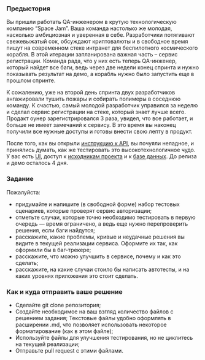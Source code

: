 ### Предыстория

Вы пришли работать QA-инженером в крутую технологическую компанию “Space Jam”. Ваша команда настолько же молодая, насколько амбициозная и уверенная в себе. Разработчики потягивают свежевыжатый сок, обсуждают криптовалюты и в свободное время пишут на современном стеке интранет для беспилотного космического корабля. В этой итерации запланирована важная часть – сервис регистрации. Команда рада, что у них есть теперь QA-инженер, который найдет все баги, ведь через две недели конец спринта и нужно показывать результат на демо, а корабль нужно было запустить еще в прошлом спринте.


К сожалению, уже на второй день спринта двух разработчиков ангажировали тушить пожары и собирать полимеры в соседнюю команду. К счастью, самый молодой разработчик управился за неделю и сделал сервис регистрации на стеке, который знает лучше всего. Продакт оунер зарегистрировался 3 раза, увидел, что все работает, и больше не имеет замечаний к сервису. В это время вы наконец получили все нужные доступы и готовы внести свою лепту в продукт.

 
После того, как вы открыли [инструкцию к API](API.md), вы почуяли неладное, и принялись думать, как же тестировать это высокотехнологичное чудо. У вас есть [UI](ui.png), доступ к [исходникам проекта](backend.php) и к [базе данных](db.sql). До релиза и демо осталось 4 дня.

### Задание
Пожалуйста:
* придумайте и напишите (в свободной форме) набор тестовых сценариев, которые проверят сервис авторизации;
* отметьте случаи, которые точно необходимо тестировать в первую очередь — время ограничено, а ведь еще нужно перепроверить решения, если баги найдутся;
* расскажите, какие проблемы, кривые и неудачные решения вы видите в текущей реализации сервиса. Оформите их так, как оформили бы в баг-трекере;
* расскажите, что можно улучшить в сервисе, почему и как это сделать;
* расскажите, на какие случаи стоило бы написать автотесты, и на каких уровнях приложения это стоит сделать.

### Как и куда отправить ваше решение
* Сделайте git clone репозитория;
* Создайте необходимое на ваш взгляд количество файлов с решением задания; Текстовые файлы удобно оформлять в расширении .md, что позволяет использовать некоторое форматирование (как в этом файле);
* Используйте файлы для улучшения тестирования, но не циклитесь на текущей реализации;
* Отправьте pull request с этими файлами.
